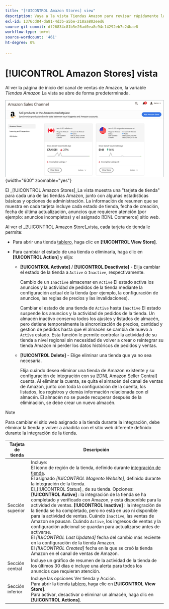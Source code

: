 ```yaml
---
title: "[!UICONTROL Amazon Stores] view"
description: Vaya a la vista Tiendas Amazon para revisar rápidamente las estadísticas básicas de cada una de las tiendas Amazon y acceder a las opciones de administración.
exl-id: 1376cd84-da81-4d3b-a5be-218aa802eed6
source-git-commit: df26834c81b5e26ad0ea8c94c14292eb7c24bae8
workflow-type: tm+mt
source-wordcount: '461'
ht-degree: 0%

---
```


# [!UICONTROL Amazon Stores] vista

Al ver la página de inicio del canal de ventas de Amazon, la variable _Tiendas Amazon_ La vista se abre de forma predeterminada.

![Vista de tiendas Amazon](assets/amazon-sales-channel-home-tabs.png){width="600" zoomable="yes"}

El _[!UICONTROL Amazon Stores]_La vista muestra una &quot;tarjeta de tienda&quot; para cada una de las tiendas Amazon, junto con algunas estadísticas básicas y opciones de administración. La información de resumen que se muestra en cada tarjeta incluye cada estado de tienda, fecha de creación, fecha de última actualización, anuncios que requieren atención (por ejemplo: anuncios incompletos) y el asignado [!DNL Commerce] sitio web.

Al ver el _[!UICONTROL Amazon Store]_vista, cada tarjeta de tienda le permite:

- Para abrir una tienda [tablero](./amazon-store-dashboard.md), haga clic en **[!UICONTROL View Store]**.

- Para cambiar el estado de una tienda o eliminarla, haga clic en **[!UICONTROL Action]** y elija:

   - **[!UICONTROL Activate]** / **[!UICONTROL Deactivate]** - Elija cambiar el estado de la tienda a `Active` o `Inactive`, respectivamente.

      Cambio de un `Inactive` almacenar en `Active` El estado activa los anuncios y la actividad de pedidos de la tienda mediante la configuración actual de la tienda (por ejemplo, la configuración de anuncios, las reglas de precios y las invalidaciones).

      Cambiar el estado de una tienda de `Active` hasta `Inactive` El estado suspende los anuncios y la actividad de pedidos de la tienda. Un almacén inactivo conserva todos los ajustes y listados de almacén, pero detiene temporalmente la sincronización de precios, cantidad y gestión de pedidos hasta que el almacén se cambia de nuevo a `Active` estado. Esta función le permite controlar la actividad de su tienda a nivel regional sin necesidad de volver a crear o reintegrar su tienda Amazon ni perder los datos históricos de pedidos y ventas.

   - **[!UICONTROL Delete]** - Elige eliminar una tienda que ya no sea necesaria.

      Elija cuándo desea eliminar una tienda de Amazon existente y su configuración de integración con su [!DNL Amazon Seller Central] cuenta. Al eliminar la cuenta, se quita el almacén del canal de ventas de Amazon, junto con toda la configuración de la cuenta, los listados, los registros y demás información relacionada con el almacén. El almacén no se puede recuperar después de la eliminación, se debe crear un nuevo almacén.

>[!NOTE]
>Para cambiar el sitio web asignado a la tienda durante la integración, debe eliminar la tienda y volver a añadirla con el sitio web diferente definido durante la integración de la tienda.

| Tarjeta de tienda | Descripción |
|--- |--- |
| Sección superior | Incluye: <br>El icono de región de la tienda, definido durante [integración de tienda](./store-integration.md).<br> El asignado _[!UICONTROL Magento Website]_, definido durante la integración de la tienda.<br>El_[!UICONTROL Status]_ de su tienda. Opciones: **[!UICONTROL Active]** : la integración de la tienda se ha completado y verificado con Amazon, y está disponible para la actividad de ventas. **[!UICONTROL Inactive]** : la integración de la tienda se ha completado, pero no está en uso ni disponible para la actividad de ventas. Cuándo `Inactive`, las ventas de Amazon se pausan. Cuándo `Active`, los ingresos de ventas y la configuración adicional se guardan para actualizarse antes de activarse.<br>El *[!UICONTROL Last Updated]* fecha del cambio más reciente en la configuración de la tienda Amazon.<br>El *[!UICONTROL Created]* fecha en la que se creó la tienda Amazon en el canal de ventas de Amazon. |
| Sección central | Incluye un gráfico de resumen de la actividad de la tienda de los últimos 30 días e incluye una alerta para todos los anuncios que requieran atención. |
| Sección inferior | Incluye las opciones Ver tienda y Acción.<br>Para abrir la tienda [tablero](./amazon-store-dashboard.md), haga clic en **[!UICONTROL View Store]**.<br>Para activar, desactivar o eliminar un almacén, haga clic en **[!UICONTROL Actions]**. |
